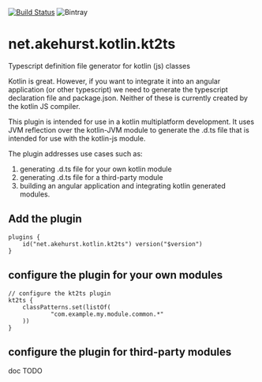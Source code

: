 [![Build Status](https://travis-ci.com/dhakehurst/net.akehurst.kotlin.kt2ts.svg?branch=master)](https://travis-ci.com/dhakehurst/net.akehurst.kotlin.kt2ts)
![Bintray](https://img.shields.io/bintray/v/dhakehurst/maven/net.akehurst.kotlin.kt2ts.svg)

# net.akehurst.kotlin.kt2ts
Typescript definition file generator for kotlin (js) classes

Kotlin is great. However, if you want to integrate it into an angular application (or other typescript) we need to generate the typescript declaration file and package.json. Neither of these is currently created by the kotlin JS compiler.

This plugin is intended for use in a kotlin multiplatform development. It uses JVM reflection over the kotlin-JVM module to generate the .d.ts file that is intended for use with the kotlin-js module.

The plugin addresses use cases such as:
1. generating .d.ts file for your own kotlin module
2. generating .d.ts file for a third-party module
3. building an angular application and integrating kotlin generated modules.


## Add the plugin

```
plugins {
    id("net.akehurst.kotlin.kt2ts") version("$version")
}
```

## configure the plugin for your own modules

```
// configure the kt2ts plugin
kt2ts {
    classPatterns.set(listOf(
            "com.example.my.module.common.*"
    ))
}
```

## configure the plugin for third-party modules
  doc TODO
